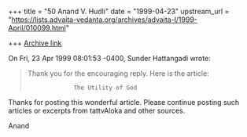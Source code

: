 +++
title = "50 Anand V. Hudli"
date = "1999-04-23"
upstream_url = "https://lists.advaita-vedanta.org/archives/advaita-l/1999-April/010099.html"

+++
[Archive link](https://lists.advaita-vedanta.org/archives/advaita-l/1999-April/010099.html)

On Fri, 23 Apr 1999 08:01:53 -0400, Sunder Hattangadi
<gourish at INTERNET1.NET> wrote:

>Thank you for the encouraging reply. Here is the article:
>
>                  The Utility of God
>

  Thanks for posting this wonderful article. Please continue
  posting such articles or excerpts from tattvAloka and other
   sources.

 Anand

